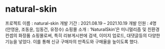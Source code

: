 # natural-skin
프로젝트 이름 : natural-skin
개발 기간 : 2021.08.19 – 2021.10.19
개발 인원 : 4명 (안영윤, 조동윤, 임동건, 유정수)
쇼핑몰 소개 :
‘NaturalSkin’은 미니멀리즘 및 친환경 컨셉의 화장품 쇼핑몰로써, 특히 리뷰게시판에 검색, 이미지 업로드, 대댓글등의 다양한 기능을 넣었다. 이를 통해 신규 구매자의 만족도와 구매율을 높이도록 했다.
